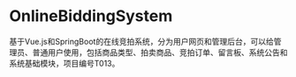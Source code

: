 # OnlineBiddingSystem
基于Vue.js和SpringBoot的在线竞拍系统，分为用户网页和管理后台，可以给管理员、普通用户使用，包括商品类型、拍卖商品、竞拍订单、留言板、系统公告和系统基础模块，项目编号T013。
